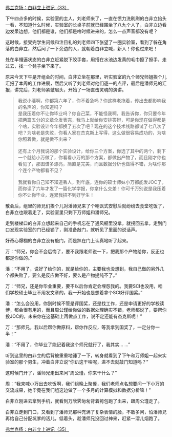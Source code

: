 <p></p><a href="https://zhuanlan.zhihu.com/p/97696131" data-draft-node="block" data-draft-type="link-card" data-image="https://pic1.zhimg.com/v2-61909954c289d0d9985a1d06d1764790_180x120.jpg" data-image-width="962" data-image-height="346" class="internal">弗兰克扬：白非立上进记（33）</a><p>下午四点多的时候，实验室的主人，刘老师来了，一直在愤力洗刷刷的白非立抬头一看，不知道什么时候，实验室的长桌子前就已经围坐了八九个人了，白非立边看边发呆边想，他们都是谁，他们都是啥时候进来的，怎么一点声音都没有呢？</p><p>这时候，接受完学生问候和注目礼的刘老师四下张望了一圈实验室，看到了躲在角落的白非立，然后问了一下旁边的人，就朝着白非立喊，新人！你也过来吧！</p><p>处在半懵逼状态的白非立赶紧脱下胶手套，用搭在水池边发黄的毛巾擦了擦手，走过去，找一个凳子坐下来了。</p><p>原来今天下午是开组会的时间，白非立坐在那里，听实验室的九个师兄师姐挨个儿汇报了本周的工作进展，然后又听了刘老师对他们逐一的点评，最后是潘师兄的汇报，讲完后，刘老师紧皱眉头，开始了一场直击灵魂的演讲。</p><blockquote>我说小潘啊，你都第六年了，你不着急吗？你这样老拖着，传出去都影响我的名声的，你知道吗？<br/>是我压着你不让你毕业吗？你自己菜，不能怪我啊，我告诉你，你只要今年把两篇五分的文章全发表完，我马上就给你安排答辩，可是你现在做得都是个啥，实验设计今年都换了五次了吧？现在的这个技术线路都试了七八次了吧？为啥老是失败，你看人家在杰克斯上写得，这么做很容易成功的，为啥你照着做，就是做不出来？<br/><br/>还有上个月我说的那个实验设计，给你三个方案，你选了其中的两个，剩下一个就给小万做了，你看看小万的那个方案，都做出产物了，而且刚才你也看见了，那图谱多漂亮，简直是完美，而且数据分析也做得不错，为啥你那个连个产物都看不见？<br/><br/>我就看你自己知不知道丢人，到年底，连你的硕士师妹小万都能发JOC了，而你读了六年才发了一篇化学学报，你拿什么交差！你可千万别说是我压着你不让你毕业，连累我招不到好学生！</blockquote><p>散会后，组里的师兄们挨个儿对潘师兄来了个嘲讽式安慰后就纷纷去食堂吃饭了，白非立也跟着走了，实验室里只剩下万师姐和潘师兄。</p><p>走到楼梯口的白非立想起来自己的手机忘在了通风橱里没拿，就拐回去拿，走到门口发现实验室的门已经锁了，刚准备敲门，就听见了里面的说话声。</p><p>好奇心爆棚的白非立没有敲门，而是趴在门上认真地听了起来。</p><p>万：“师兄，你会不会后悔了，要不我跟老师说一下，把我那个产物给你，反正也都是你做的。”</p><p>潘：“不用了，说好了给你的，就是给你的，主要我也没想到，我自己做的另外几个都失败了，要么是反应做不好，要么是产物提纯不了。”</p><p>万：“师兄，还是你毕业重要，要不以后你肯定会埋怨我的。我要SCI也没用，咱们学校硕士毕业不用发文章的，我一开始也是想着拿个SCI好评国奖。”</p><p>潘：“怎么会没用，你到时候不管是评国奖，还是找工作，还是申请更好的学校读博，都会很有用的，而且周公瑾给你做的数据处理确实不错，老师都说了，要帮你投JOC的，未来你在这基础上再做点工作，说不定还能有杰克斯呢！”</p><p>万：“那师兄，我以后帮你做原料，帮你作反应，等我拿到国奖了，一定分你一半！”</p><p>潘：“不用了，你毕业了能记着我这个师兄就行了，我其实... ...”</p><p>听到这里的白非立的后背被重重地锤了一下，转身就看到了下午和万师姐一起来实验室的那个男生，冲着白非立说“你趴这干啥呢，进不去就敲门知道吗？”</p><p>这时候门开了，潘师兄走出来问“周公瑾，你来干什么？”</p><p>周：“我来喊小万出去吃饭啊，我们组晚上聚餐，我们老师点名想要问一下小万的交流成果，她毕竟在我们组这边做了一个多月的计算模拟和数据分析嘛！”</p><p>白非立刚进去拿到手机，就看到万欣霁匆匆背着挎包跑了出来，跟周公瑾走了。</p><p>白非立走到门口，又看到了潘师兄那种充满了复杂表情的脸，不敢多问，怕潘师兄再给自己分配坑爹的活儿，低着头，趁潘师兄没回过神来，赶紧一溜儿烟跑了。</p><a href="https://zhuanlan.zhihu.com/p/97917107" data-draft-node="block" data-draft-type="link-card" data-image="https://pic3.zhimg.com/v2-62e7e067f8ca9d5d16adf656cb126e1a_180x120.jpg" data-image-width="918" data-image-height="339" class="internal">弗兰克扬：白非立上进记（35）</a><p></p>
